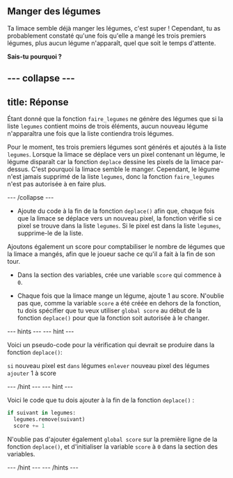 ## Manger des légumes

Ta limace semble déjà manger les légumes, c'est super ! Cependant, tu as probablement constaté qu'une fois qu'elle a mangé les trois premiers légumes, plus aucun légume n'apparaît, quel que soit le temps d'attente.

**Sais-tu pourquoi ?**

--- collapse ---
---
title: Réponse
---

Étant donné que la fonction `faire_legumes` ne génère des légumes que si la liste `legumes` contient moins de trois éléments, aucun nouveau légume n'apparaîtra une fois que la liste contiendra trois légumes.

Pour le moment, tes trois premiers légumes sont générés et ajoutés à la liste `legumes`. Lorsque la limace se déplace vers un pixel contenant un légume, le légume disparaît car la fonction `deplace` dessine les pixels de la limace par-dessus. C'est pourquoi la limace semble le manger. Cependant, le légume n'est jamais supprimé de la liste `legumes`, donc la fonction `faire_legumes` n'est pas autorisée à en faire plus.

--- /collapse ---

+ Ajoute du code à la fin de la fonction `deplace()` afin que, chaque fois que la limace se déplace vers un nouveau pixel, la fonction vérifie si ce pixel se trouve dans la liste `legumes`. Si le pixel est dans la liste `legumes`, supprime-le de la liste.

Ajoutons également un score pour comptabiliser le nombre de légumes que la limace a mangés, afin que le joueur sache ce qu'il a fait à la fin de son tour.

+ Dans la section des variables, crée une variable `score` qui commence à `0`.

+ Chaque fois que la limace mange un légume, ajoute 1 au score. N'oublie pas que, comme la variable `score` a été créée en dehors de la fonction, tu dois spécifier que tu veux utiliser `global score` au début de la fonction `deplace()` pour que la fonction soit autorisée à le changer.

--- hints --- --- hint ---

Voici un pseudo-code pour la vérification qui devrait se produire dans la fonction `deplace()`:

`si` nouveau pixel est `dans` légumes `enlever` nouveau pixel des légumes `ajouter` 1 à score

--- /hint --- --- hint ---

Voici le code que tu dois ajouter à la fin de la fonction `deplace()` :

```python
if suivant in legumes:
  legumes.remove(suivant)
  score += 1
```

N'oublie pas d'ajouter également `global score` sur la première ligne de la fonction `deplace()`, et d'initialiser la variable `score` à `0` dans la section des variables.

--- /hint --- --- /hints ---
